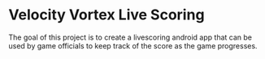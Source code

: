 # Velocity Vortex Live Scoring

The goal of this project is to create a livescoring android app that can be used by game officials to keep track of the score as the game progresses.
